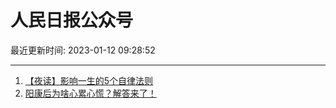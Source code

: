 # 人民日报公众号

最近更新时间: 2023-01-12 09:28:52

--- 
1. [【夜读】影响一生的5个自律法则](https://mp.weixin.qq.com/s/aOKTFcAdLpsVyeZ_5LE98A) 
2. [阳康后为啥心累心慌？解答来了！](https://mp.weixin.qq.com/s/Wx-PXu-BpZZ4trdsCCWMjQ) 
